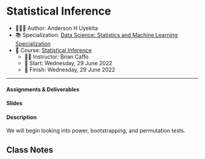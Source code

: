 Statistical Inference
================

-   👨🏻‍💻 Author: Anderson H Uyekita
-   📚 Specialization:
    <a href="https://www.coursera.org/learn/statistical-inference"
    target="_blank" rel="noopener">Data Science: Statistics and Machine
    Learning Specialization</a>
-   📖 Course:
    <a href="https://www.coursera.org/learn/statistical-inference"
    target="_blank" rel="noopener">Statistical Inference</a>
    -   🧑‍🏫 Instructor: Brian Caffo
    -   🚦 Start: Wednesday, 29 June 2022
    -   🏁 Finish: Wednesday, 29 June 2022

------------------------------------------------------------------------

#### Assignments & Deliverables

#### Slides

#### Description

We will begin looking into power, bootstrapping, and permutation tests.

## Class Notes
